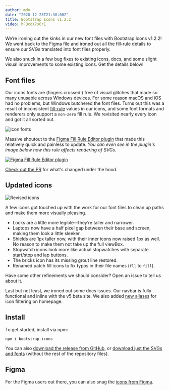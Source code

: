 ```yaml
---
author: mdo
date: "2020-12-23T21:30:00Z"
title: Bootstrap Icons v1.2.2
video: hFDcoX7s6rE
---
```


We’re ironing out the kinks in our new font files with Bootstrap Icons v1.2.2! We went back to the Figma file and ironed out all the fill-rule details to ensure our SVGs translated into font files properly.

We also snuck in a few bug fixes to existing icons, docs, and some slight visual improvements to some existing icons. Get the details below!

## Font files

Our icons fonts are (fingers crossed!) free of visual glitches that made so many unusable across Windows devices. For some reason macOS and iOS had no problems, but Windows butchered the font files. Turns out this was a result of inconsistent [fill-rule](https://developer.mozilla.org/en-US/docs/Web/SVG/Attribute/fill-rule) values in our icons, and some font formats and renderers only support a `non-zero` fill rule. We revisited nearly every icon and got it all sorted out.

![Icon fonts](/assets/img/2020/12/icons-font-index.png)

Massive shoutout to the [Figma Fill Rule Editor plugin](https://www.figma.com/community/plugin/771155994770327940) that made this relatively quick and painless to update. _You can even see in the plugin's image below how this rule affects rendering of SVGs._

[![Figma Fill Rule Editor plugin](/assets/img/2020/12/figma-fill-rule-editor.png)](https://www.figma.com/community/plugin/771155994770327940)

[Check out the PR](https://github.com/twbs/icons/pull/552) for what's changed under the hood.

## Updated icons

![Revised icons](/assets/img/2020/12/icons-realigned.png)

A few icons got touched up with the work for our font files to clean up paths and make them more visually pleasing.

- Locks are a little more legible—they’re taller and narrower.
- Laptops now have a half pixel gap between their base and screen, making them look a little sleeker.
- Shields are 1px taller now, with their inner icons now raised 1px as well. No reason to make them not take up the full viewBox.
- Stopwatch icons look more like actual stopwatches with separate start/stop and lap buttons.
- The bricks icon has its missing grout line restored.
- Renamed patch fill icons to fix typos in their file names (`fll` to `fill`).

Have some other refinements we should consider? Open an issue to tell us about it.

Last but not least, we ironed out some docs issues. Our navbar is fully functional and inline with the v5 beta site. We also added [new aliases](https://github.com/twbs/icons/pull/561) for icon filtering on homepage.

## Install

To get started, install via npm:

```shell
npm i bootstrap-icons
```

You can also [download the release from GitHub](https://github.com/twbs/icons/releases/tag/v1.2.2), or [download just the SVGs and fonts](https://github.com/twbs/icons/releases/download/v1.2.2/bootstrap-icons-1.2.2.zip) (without the rest of the repository files).

## Figma

For the Figma users out there, you can also snag the [icons from Figma](https://www.figma.com/file/0fjzjlmwMsHJ0Mgj51j444/Bootstrap-Icons-v1.2.2?node-id=0%3A1).
